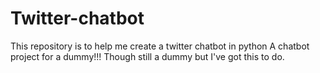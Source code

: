 # Twitter-chatbot
This repository is to help me create a twitter chatbot in python
A chatbot project for a dummy!!!
Though still a dummy but I've got this to do.
